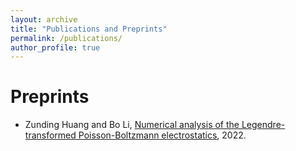 ```yaml
---
layout: archive
title: "Publications and Preprints"
permalink: /publications/
author_profile: true
---
```


Preprints
======
* Zunding Huang and Bo Li, [Numerical analysis of the Legendre-transformed Poisson-Boltzmann electrostatics](https://Zunding.github.io/files/HuangLi_NumericalLTPB_ARXIV2022.pdf), 2022.
